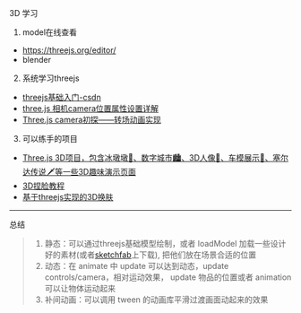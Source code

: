 3D 学习

1. model在线查看 
  * https://threejs.org/editor/
  * blender

2. 系统学习threejs 
  * [threejs基础入门-csdn](https://gitchat.csdn.net/columnTopic/5b320b4abebc3c4bd7e7283a)
  * [three.js 相机camera位置属性设置详解](https://www.cnblogs.com/v-weiwang/p/6072235.html)
  * [Three.js camera初探——转场动画实现](https://cloud.tencent.com/developer/article/1004770)


3. 可以练手的项目
  * [Three.js 3D项目，包含冰墩墩🐼、数字城市🏙、3D人像👤、车模展示🚗、塞尔达传说🗡等一些3D趣味演示页面](https://github.com/dragonir/3d) 
  * [3D捏脸教程](https://tgideas.qq.com/gicp/news/475/7353659.html?form=list)
  * [基于threejs实现的3D换肤](https://github.com/JChehe/blog/issues/44)

--- 
总结
> 1. 静态：可以通过threejs基础模型绘制，或者 loadModel 加载一些设计好的素材(或者[sketchfab](https://sketchfab.com/feed)上下载), 把他们放在场景合适的位置
> 2. 动态：在 animate 中 update 可以达到动态，update controls/camera，相对运动效果， update 物品的位置或者 animation可以让物体运动起来
> 3. 补间动画：可以调用 tween 的动画库平滑过渡画面动起来的效果